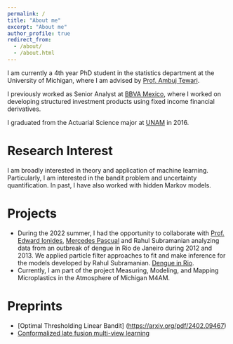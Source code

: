 ```yaml
---
permalink: /
title: "About me"
excerpt: "About me"
author_profile: true
redirect_from: 
  - /about/
  - /about.html
---
```


I am currently a 4th year PhD student in the statistics department at the University of Michigan, where I am advised by [Prof. Ambuj Tewari](https://ambujtewari.github.io/). 

I previously worked as Senior Analyst at [BBVA Mexico](https://www.bbva.mx/personas/productos/patrimonial-y-privada/inversiones/notas-estructuradas.html), where I worked on developing structured investment products using fixed income financial derivatives.

I graduated from the Actuarial Science major at [UNAM](https://www.fciencias.unam.mx/) in 2016.

Research Interest
======

I am broadly interested in theory and application of machine learning. Particularly, I am interested in the bandit problem and uncertainty quantification. In past, I have also worked with hidden Markov models.

Projects
======

- During the 2022 summer, I had the opportunity to collaborate with [Prof. Edward Ionides](https://ionides.github.io/), [Mercedes Pascual](https://ecologyandevolution.uchicago.edu/faculty/mercedes-pascual-phd) and Rahul Subramanian analyzing data from an outbreak of dengue in Rio de Janeiro during 2012 and 2013. We applied particle filter approaches to fit and make inference for the models developed by Rahul Subramanian. [Dengue in Rio](https://github.com/eochoarv/Rio_State_SpatPomp_Inference).
- Currently, I am part of the project Measuring, Modeling, and Mapping Microplastics in the Atmosphere of Michigan M4AM.

Preprints
======
- [Optimal Thresholding Linear Bandit] (https://arxiv.org/pdf/2402.09467)
- [Conformalized late fusion multi-view learning](https://arxiv.org/pdf/2405.16246)
